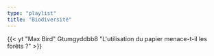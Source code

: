 ```yaml
---
type: "playlist"
title: "Biodiversité"
---
```


{{< yt "Max Bird" Gtumgyddbb8 "L'utilisation du papier menace-t-il les forêts ?"  >}}